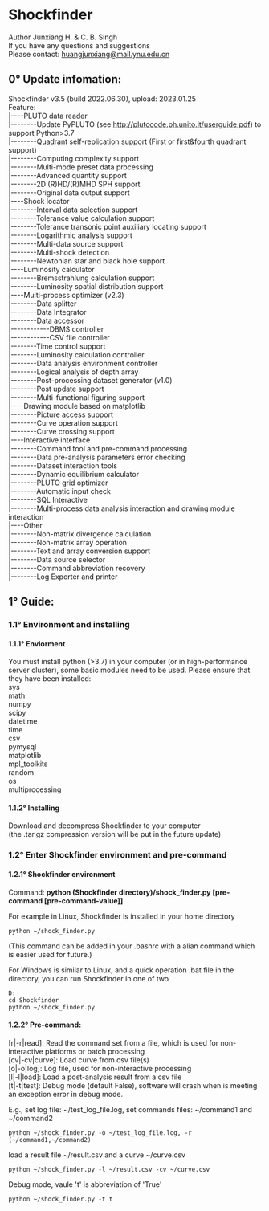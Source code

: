 # Shockfinder

Author Junxiang H. & C. B. Singh<br>
If you have any questions and suggestions<br>
Please contact: huangjunxiang@mail.ynu.edu.cn

## 0° Update infomation:

Shockfinder v3.5 (build 2022.06.30), upload: 2023.01.25<br>
Feature:<br>
|----PLUTO data reader<br>
|--------Update PyPLUTO (see http://plutocode.ph.unito.it/userguide.pdf) to support Python>3.7<br>
|--------Quadrant self-replication support (First or first&fourth quadrant support)<br>
|--------Computing complexity support<br>
|--------Multi-mode preset data processing<br>
|--------Advanced quantity support<br>
|--------2D (R)HD/(R)MHD SPH support<br>
|--------Original data output support<br>
|----Shock locator<br>
|--------Interval data selection support<br>
|--------Tolerance value calculation support<br>
|--------Tolerance transonic point auxiliary locating support<br>
|--------Logarithmic analysis support<br>
|--------Multi-data source support<br>
|--------Multi-shock detection<br>
|--------Newtonian star and black hole support<br>
|----Luminosity calculator<br>
|--------Bremsstrahlung calculation support<br>
|--------Luminosity spatial distribution support<br>
|----Multi-process optimizer (v2.3)<br>
|--------Data splitter<br>
|--------Data Integrator<br>
|--------Data accessor<br>
|------------DBMS controller<br>
|------------CSV file controller<br>
|--------Time control support<br>
|--------Luminosity calculation controller<br>
|--------Data analysis environment controller<br>
|--------Logical analysis of depth array<br>
|--------Post-processing dataset generator (v1.0)<br>
|--------Post update support<br>
|--------Multi-functional figuring support<br>
|----Drawing module based on matplotlib<br>
|--------Picture access support<br>
|--------Curve operation support<br>
|--------Curve crossing support<br>
|----Interactive interface<br>
|--------Command tool and pre-command processing<br>
|--------Data pre-analysis parameters error checking<br>
|--------Dataset interaction tools<br>
|--------Dynamic equilibrium calculator<br>
|--------PLUTO grid optimizer<br>
|--------Automatic input check<br>
|--------SQL Interactive<br>
|--------Multi-process data analysis interaction and drawing module interaction<br>
|----Other<br>
|--------Non-matrix divergence calculation<br>
|--------Non-matrix array operation<br>
|--------Text and array conversion support<br>
|--------Data source selector<br>
|--------Command abbreviation recovery<br>
|--------Log Exporter and printer<br>

## 1° Guide:

### 1.1° Environment and installing

####  1.1.1° Enviorment
You must install python (>3.7) in your computer (or in high-performance server cluster), some basic modules need to be used. Please ensure that they have been installed:<br>
sys<br>
math<br>
numpy<br>
scipy<br>
datetime<br>
time<br>
csv<br>
pymysql<br>
matplotlib<br>
mpl_toolkits<br>
random<br>
os<br>
multiprocessing

#### 1.1.2° Installing
Download and decompress Shockfinder to your computer<br>
(the .tar.gz compression version will be put in the future update)

### 1.2° Enter Shockfinder environment and pre-command

#### 1.2.1° Shockfinder environment

Command: **python (Shockfinder directory)/shock_finder.py [pre-command [pre-command-value]]**

For example in Linux, Shockfinder is installed in your home directory<br>
```shell
python ~/shock_finder.py
```
(This command can be added in your .bashrc with a alian command which is easier used for future.)

For Windows is similar to Linux, and a quick operation .bat file in the directory, you can run Shockfinder in one of two<br>
```shell
D:
cd Shockfinder
python ~/shock_finder.py
```

#### 1.2.2° Pre-command:

[r|-r|read]: Read the command set from a file, which is used for non-interactive platforms or batch processing<br>
[cv|-cv|curve]: Load curve from csv file(s)<br>
[o|-o|log]: Log file, used for non-interactive processing<br>
[l|-l|load]: Load a post-analysis result from a csv file<br>
[t|-t|test]: Debug mode (default False), software will crash when is meeting an exception error in debug mode.

E.g., set log file: ~/test_log_file.log, set commands files: ~/command1 and ~/command2<br>
```shell
python ~/shock_finder.py -o ~/test_log_file.log, -r (~/command1,~/command2)
```
load a result file ~/result.csv and a curve ~/curve.csv<br>
```shell
python ~/shock_finder.py -l ~/result.csv -cv ~/curve.csv
```
Debug mode, vaule 't' is abbreviation of 'True'<br>
```shell
python ~/shock_finder.py -t t
```


